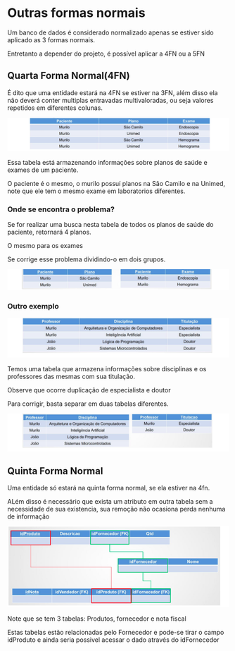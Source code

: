 # Outras formas normais 

Um banco de dados é considerado normalizado apenas se estiver sido aplicado as 3 formas normais.

Entretanto a depender do projeto, é possível aplicar a 4FN ou a 5FN

## Quarta Forma Normal(4FN)
É dito que uma entidade estará na 4FN se estiver na 3FN, além disso ela não deverá conter multiplas entravadas multivaloradas, ou seja valores repetidos em diferentes colunas.

![Alt text](/Modelagem_de_dados/images/4fn-1.png)

Essa tabela está armazenando informações sobre planos de saúde e exames de um paciente.

O paciente é o mesmo, o murilo possuí planos na São Camilo e na Unimed, note que ele tem o mesmo exame em laboratorios diferentes.

### Onde se encontra o problema?

Se for realizar uma busca nesta tabela de todos os planos de saúde do paciente, retornará 4 planos.

O mesmo para os exames

Se corrige esse problema dividindo-o em dois grupos.

![Alt text](/Modelagem_de_dados/images/4fn-2.png)

### Outro exemplo

![Alt text](/Modelagem_de_dados/images/4fn-3.png)

Temos uma tabela que armazena informações sobre disciplinas e os professores das mesmas com sua titulação.

Observe que ocorre duplicação de especialista e doutor

Para corrigir, basta separar em duas tabelas diferentes.

![Alt text](/Modelagem_de_dados/images/4fn-4.png)

## Quinta Forma Normal

Uma entidade só estará na quinta forma normal, se ela estiver na 4fn.

ALém disso é necessário que exista um atributo em outra tabela sem a necessidade de sua existencia, sua remoção não ocasiona perda nenhuma de informação

![Alt text](/Modelagem_de_dados/images/5fn.png)

Note que se tem 3 tabelas:
Produtos, fornecedor e nota fiscal

Estas tabelas estão relacionadas pelo Fornecedor e pode-se tirar o campo idProduto e ainda seria possivel acessar o dado através do idFornecedor


